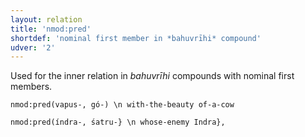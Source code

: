 ```yaml
---
layout: relation
title: 'nmod:pred'
shortdef: 'nominal first member in *bahuvrīhi* compound'
udver: '2'
---
```


Used for the inner relation in *bahuvrīhi* compounds with nominal first members.

~~~ sdparse
nmod:pred(vapus-, gó-) \n with-the-beauty of-a-cow
~~~

~~~ sdparse
nmod:pred(índra-, śatru-} \n whose-enemy Indra},
~~~
<!-- Interlanguage links updated Ne 5. května 2024, 18:21:24 CEST -->
